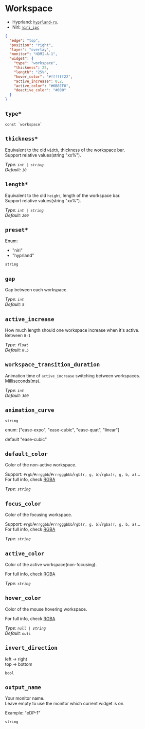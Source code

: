 # Workspace

- Hyprland: [`hyprland-rs`](https://github.com/hyprland-community/hyprland-rs).
- Niri: [`niri_ipc`](https://docs.rs/niri-ipc/latest/niri_ipc/)

```json
{
  "edge": "top",
  "position": "right",
  "layer": "overlay",
  "monitor": "HDMI-A-1",
  "widget": {
    "type": "workspace",
    "thickness": 25,
    "length": "25%",
    "hover_color": "#ffffff22",
    "active_increase": 0.2,
    "active_color": "#6B8EF0",
    "deactive_color": "#000"
  }
}
```

## `type*`

```plaintext
const `workspace`
```

## `thickness*`

Equivalent to the old `width`, thickness of the workspace bar.  
Support relative values(string "xx%").

_Type: `int | string`_  
_Default: `10`_

## `length*`

Equivalent to the old `height`, length of the workspace bar.  
Support relative values(string "xx%").

_Type: `int | string`_  
_Default: `200`_

## `preset*`

Enum:

- "niri"
- "hyprland"

`string`

## `gap`

Gap between each workspace.

_Type: `int`_  
_Default: `5`_

## `active_increase`

How much length should one workspace increase when it's active.  
Between `0-1`

_Type: `float`_  
_Default: `0.5`_

## `workspace_transition_duration`

Animation time of `active_increase` switching between workspaces.  
Milliseconds(ms).

_Type: `int`_  
_Default: `300`_

## `animation_curve`

`string`

enum: ["ease-expo", "ease-cubic", "ease-quat", "linear"]

default "ease-cubic"

## `default_color`

Color of the non-active workspace.

Support: `#rgb`/`#rrggbb`/`#rrrgggbbb`/`rgb(r, g, b)`/`rgba(r, g, b, a)`...  
For full info, check [RGBA](https://gtk-rs.org/gtk4-rs/stable/latest/docs/src/gdk4/rgba.rs.html#205)

_Type: `string`_

## `focus_color`

Color of the focusing workspace.

Support: `#rgb`/`#rrggbb`/`#rrrgggbbb`/`rgb(r, g, b)`/`rgba(r, g, b, a)`...  
For full info, check [RGBA](https://gtk-rs.org/gtk4-rs/stable/latest/docs/src/gdk4/rgba.rs.html#205)

_Type: `string`_

## `active_color`

Color of the active workspace(non-focusing).

For full info, check [RGBA](https://gtk-rs.org/gtk4-rs/stable/latest/docs/src/gdk4/rgba.rs.html#205)

_Type: `string`_

## `hover_color`

Color of the mouse hovering workspace.

For full info, check [RGBA](https://gtk-rs.org/gtk4-rs/stable/latest/docs/src/gdk4/rgba.rs.html#205)

_Type: `null | string`_  
_Default: `null`_

## `invert_direction`

left -> right  
top -> bottom

`bool`

## `output_name`

Your monitor name.  
Leave empty to use the monitor which current widget is on.

Example: "eDP-1"

`string`

